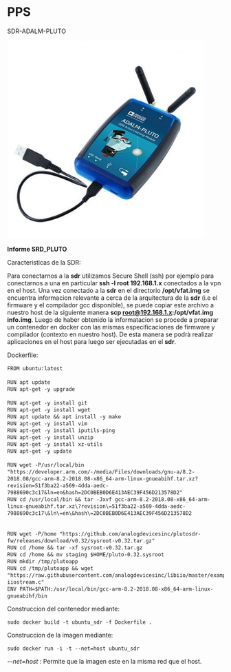 # PPS
SDR-ADALM-PLUTO

![SDR](/img/pluto-sdr.jpg)

**Informe SRD_PLUTO**

Caracteristicas de la SDR:

 Para conectarnos a la **sdr** utilizamos Secure Shell (ssh) por ejemplo para conectarnos a una en particular **ssh -l root 192.168.1.x** conectados a la vpn en el host. Una vez conectado a la **sdr** en el directorio **/opt/vfat.img** se encuentra informacion relevante a cerca de la arquitectura de la **sdr** (i.e el firmware y el compilador gcc disponible), se puede copiar este archivo a nuestro host de la siguiente manera **scp  root@192.168.1.x:/opt/vfat.img  info.img**. Luego de haber obtenido la informatacion se procede a preparar un contenedor en docker con las mismas especificaciones de firmware y compilador (contexto en nuestro host). De esta manera se podrà realizar aplicaciones en el host para luego ser ejecutadas en el **sdr**.
 
Dockerfile:
    
    FROM ubuntu:latest

    RUN apt update
    RUN apt-get -y upgrade

    RUN apt-get -y install git
    RUN apt-get -y install wget
    RUN apt update && apt install -y make
    RUN apt-get -y install vim
    RUN apt-get -y install iputils-ping
    RUN apt-get -y install unzip
    RUN apt-get -y install xz-utils
    RUN apt-get -y update

    RUN wget -P/usr/local/bin "https://developer.arm.com/-/media/Files/downloads/gnu-a/8.2-2018.08/gcc-arm-8.2-2018.08-x86_64-arm-linux-gnueabihf.tar.xz?revision=51f3ba22-a569-4dda-aedc-7988690c3c17&ln=en&hash=2DC0BEB0D6E413AEC39F456D213578D2"
    RUN cd /usr/local/bin && tar -Jxvf gcc-arm-8.2-2018.08-x86_64-arm-linux-gnueabihf.tar.xz\?revision\=51f3ba22-a569-4dda-aedc-7988690c3c17\&ln\=en\&hash\=2DC0BEB0D6E413AEC39F456D213578D2


    RUN wget -P/home "https://github.com/analogdevicesinc/plutosdr-fw/releases/download/v0.32/sysroot-v0.32.tar.gz"
    RUN cd /home && tar -xf sysroot-v0.32.tar.gz
    RUN cd /home && mv staging $HOME/pluto-0.32.sysroot
    RUN mkdir /tmp/plutoapp
    RUN cd /tmp/plutoapp && wget "https://raw.githubusercontent.com/analogdevicesinc/libiio/master/examples/ad9361-iiostream.c"
    ENV PATH=$PATH:/usr/local/bin/gcc-arm-8.2-2018.08-x86_64-arm-linux-gnueabihf/bin
 
Construccion del contenedor mediante:
    
    sudo docker build -t ubuntu_sdr -f Dockerfile .
Construccion de la imagen mediante:

    sudo docker run -i -t --net=host ubuntu_sdr


*--net=host* : Permite que la imagen este en la misma red que el host.
